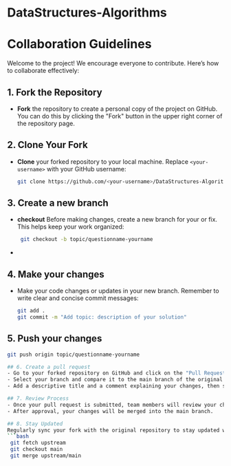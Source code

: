 # DataStructures-Algorithms

# Collaboration Guidelines

Welcome to the project! We encourage everyone to contribute. Here’s how to collaborate effectively:

## 1. Fork the Repository

- **Fork** the repository to create a personal copy of the project on GitHub. You can do this by clicking the "Fork" button in the upper right corner of the repository page.

## 2. Clone Your Fork

- **Clone** your forked repository to your local machine. Replace `<your-username>` with your GitHub username:
  ```bash
  git clone https://github.com/<your-username>/DataStructures-Algorithms.git

## 3. Create a new branch

- **checkout** Before making changes, create a new branch for your  or fix. This helps keep your work organized:
  ```bash
   git checkout -b topic/questionname-yourname
- 
## 4. Make your changes
- Make your code changes or updates in your new branch. Remember to write clear and concise commit messages:
  ```bash
  git add .
  git commit -m "Add topic: description of your solution"

## 5. Push your changes
```bash
git push origin topic/questionname-yourname

## 6. Create a pull request
- Go to your forked repository on GitHub and click on the "Pull Requests" tab. Then, click the 'New Pull Request' button.
- Select your branch and compare it to the main branch of the original repository.
- Add a descriptive title and a comment explaining your changes, then submit the pull request.

## 7. Review Process
- Once your pull request is submitted, team members will review your changes. Be open to feedback and ready to make adjustments if necessary.
- After approval, your changes will be merged into the main branch.

## 8. Stay Updated
Regularly sync your fork with the original repository to stay updated with the latest changes.
```bash
 git fetch upstream
 git checkout main
 git merge upstream/main



